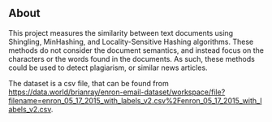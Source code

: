 ## About

This project measures the similarity between text documents using Shingling, MinHashing, and Locality-Sensitive Hashing algorithms. These methods do not consider the document semantics, and instead focus on the characters or the words found in the documents. As such, these methods could be used to detect plagiarism, or similar news articles. 

The dataset is a csv file, that can be found from https://data.world/brianray/enron-email-dataset/workspace/file?filename=enron_05_17_2015_with_labels_v2.csv%2Fenron_05_17_2015_with_labels_v2.csv.